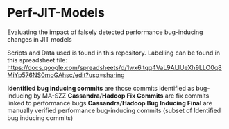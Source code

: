# Perf-JIT-Models
Evaluating the impact of falsely detected performance bug-inducing changes in JIT models

Scripts and Data used is found in this repository.
Labelling can be found in this spreadsheet file: https://docs.google.com/spreadsheets/d/1wx6itqq4VaL9ALIUeXh9LLO0q8MiYp576NS0moGAhsc/edit?usp=sharing

**Identified bug inducing commits** are those commits identified as bug-inducing by MA-SZZ
**Cassandra/Hadoop Fix Commits** are fix commits linked to performance bugs
**Cassandra/Hadoop Bug Inducing Final** are manually verified performance bug-inducing commits (subset of Identified bug inducing commits)
